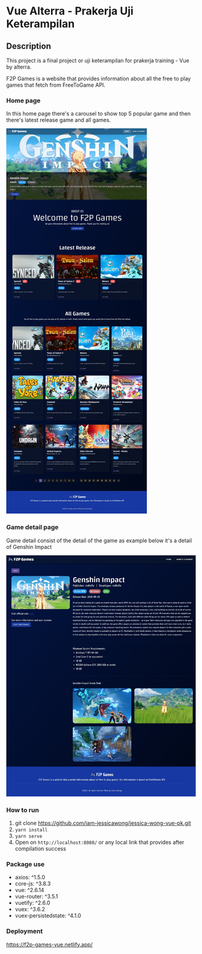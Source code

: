 # Vue Alterra - Prakerja Uji Keterampilan

## Description

This project is a final project or uji keterampilan for prakerja training - Vue by alterra.

F2P Games is a website that provides information about all the free to play games that fetch from FreeToGame API.

### Home page

In this home page there's a carousel to show top 5 popular game and then there's latest release game and all games.

![alt](./src/assets/detailHome.jpeg)

### Game detail page

Game detail consist of the detail of the game as example below it's a detail of Genshin Impact

![alt](./src/assets/detailImage.jpeg)

### How to run

1. git clone https://github.com/iam-jessicawong/jessica-wong-vue-pk.git
2. `yarn install`
3. `yarn serve`
4. Open on `http://localhost:8080/` or any local link that provides after compilation success

### Package use

- axios: ^1.5.0
- core-js: ^3.8.3
- vue: ^2.6.14
- vue-router: ^3.5.1
- vuetify: ^2.6.0
- vuex: ^3.6.2
- vuex-persistedstate: ^4.1.0

### Deployment

https://f2p-games-vue.netlify.app/
